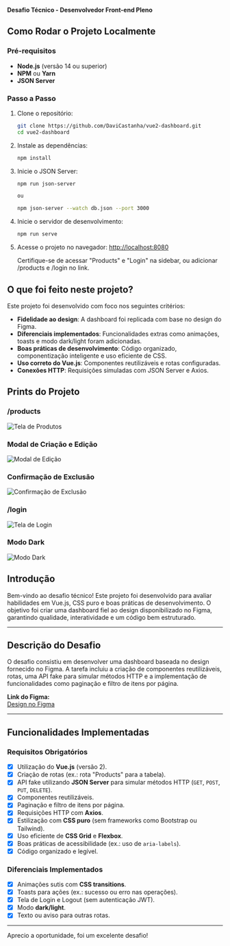 **Desafio Técnico - Desenvolvedor Front-end Pleno**

## Como Rodar o Projeto Localmente

### Pré-requisitos
- **Node.js** (versão 14 ou superior)
- **NPM** ou **Yarn**
- **JSON Server**

### Passo a Passo

1. Clone o repositório:
   ```bash
   git clone https://github.com/DaviCastanha/vue2-dashboard.git
   cd vue2-dashboard

2. Instale as dependências:
   ```bash
   npm install

3. Inicie o JSON Server:
   ```bash
   npm run json-server 

   ou 
   
   npm json-server --watch db.json --port 3000

4. Inicie o servidor de desenvolvimento:
   ```bash
   npm run serve

5. Acesse o projeto no navegador:
    [http://localhost:8080](http://localhost:8080)

    Certifique-se de acessar "Products" e "Login" na sidebar, ou adicionar /products e /login no link.

## O que foi feito neste projeto?

Este projeto foi desenvolvido com foco nos seguintes critérios:

- **Fidelidade ao design**: A dashboard foi replicada com base no design do Figma.
- **Diferenciais implementados**: Funcionalidades extras como animações, toasts e modo dark/light foram adicionadas.
- **Boas práticas de desenvolvimento**: Código organizado, componentização inteligente e uso eficiente de CSS.
- **Uso correto do Vue.js**: Componentes reutilizáveis e rotas configuradas.
- **Conexões HTTP**: Requisições simuladas com JSON Server e Axios.

## Prints do Projeto

### /products
![Tela de Produtos](public/assets/products.png)

### Modal de Criação e Edição
![Modal de Edição](public/assets/modal.png)

### Confirmação de Exclusão
![Confirmação de Exclusão](public/assets/delete.png)

### /login
![Tela de Login](public/assets/login.png)

### Modo Dark
![Modo Dark](public/assets/darkmode.png)

## Introdução

Bem-vindo ao desafio técnico! Este projeto foi desenvolvido para avaliar habilidades em Vue.js, CSS puro e boas práticas de desenvolvimento. O objetivo foi criar uma dashboard fiel ao design disponibilizado no Figma, garantindo qualidade, interatividade e um código bem estruturado.

---

## Descrição do Desafio

O desafio consistiu em desenvolver uma dashboard baseada no design fornecido no Figma. A tarefa incluiu a criação de componentes reutilizáveis, rotas, uma API fake para simular métodos HTTP e a implementação de funcionalidades como paginação e filtro de itens por página.

**Link do Figma:**  
[Design no Figma](https://www.figma.com/design/MY0oUHkutSQkxqQCIGuwrx/Teste-T%C3%A9cnico-%7C-Front-End?node-id=0-1&m=dev&t=73xLTQ1HDiQfeS9C-1)

---

## Funcionalidades Implementadas

### Requisitos Obrigatórios
- [x] Utilização do **Vue.js** (versão 2).
- [x] Criação de rotas (ex.: rota "Products" para a tabela).
- [x] API fake utilizando **JSON Server** para simular métodos HTTP (`GET`, `POST`, `PUT`, `DELETE`).
- [x] Componentes reutilizáveis.
- [x] Paginação e filtro de itens por página.
- [x] Requisições HTTP com **Axios**.
- [x] Estilização com **CSS puro** (sem frameworks como Bootstrap ou Tailwind).
- [x] Uso eficiente de **CSS Grid** e **Flexbox**.
- [x] Boas práticas de acessibilidade (ex.: uso de `aria-labels`).
- [x] Código organizado e legível.

### Diferenciais Implementados
- [x] Animações sutis com **CSS transitions**.
- [x] Toasts para ações (ex.: sucesso ou erro nas operações).
- [x] Tela de Login e Logout (sem autenticação JWT).
- [x] Modo **dark/light**.
- [x] Texto ou aviso para outras rotas.

---

Aprecio a oportunidade, foi um excelente desafio!